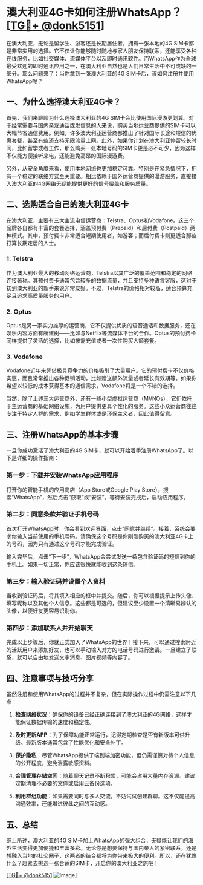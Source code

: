 # 澳大利亚4G卡如何注册WhatsApp？[[TG💪+ @donk5151](https://t.me/s/donk5151)]

在澳大利亚，无论是留学生、游客还是长期居住者，拥有一张本地的4G SIM卡都是非常实用的选择。它不仅让你能够随时随地与家人朋友保持联系，还能享受各种在线服务，比如社交媒体、流媒体平台以及即时通讯软件。而WhatsApp作为全球最受欢迎的即时通讯应用之一，在澳大利亚自然也是人们日常生活中不可或缺的一部分。那么问题来了：当你拿到一张澳大利亚的4G SIM卡后，该如何注册并使用WhatsApp呢？

## 一、为什么选择澳大利亚4G卡？

首先，我们来聊聊为什么选择澳大利亚的4G SIM卡会比使用国际漫游更划算。对于经常需要与国内亲友通话或发信息的人来说，购买当地运营商提供的SIM卡可以大幅节省通信费用。例如，许多澳大利亚运营商都推出了针对国际长途和短信的优惠套餐，甚至有些还支持无限流量上网。此外，如果你计划在澳大利亚停留较长时间，比如留学或者工作，那么购买一张本地号码的SIM卡更是必不可少，因为这样不仅能方便接听来电，还能避免高昂的国际漫游费。

另外，从安全角度来看，使用本地网络也更加稳定可靠。特别是在紧急情况下，拥有一个稳定的联络方式至关重要。相比依赖于国外运营商提供的漫游服务，直接接入澳大利亚的4G网络无疑能提供更好的信号覆盖和服务质量。

## 二、选购适合自己的澳大利亚4G卡

在澳大利亚，主要有三大主流电信运营商：Telstra、Optus和Vodafone。这三个品牌各自都有丰富的套餐选择，涵盖预付费（Prepaid）和后付费（Postpaid）两种模式。其中，预付费卡非常适合短期使用者，如游客；而后付费卡则更适合那些打算长期定居的人士。

### 1. Telstra
作为澳大利亚最大的移动网络运营商，Telstra以其广泛的覆盖范围和稳定的网络连接著称。其预付费卡通常包含较多的数据流量，并且支持多种语言客服，这对于初到澳大利亚的新手来说非常友好。不过，Telstra的价格相对较高，适合预算充足且追求高质量服务的用户。

### 2. Optus
Optus是另一家实力雄厚的运营商，它不仅提供优质的语音通话和数据服务，还在娱乐内容方面有所建树——比如与Netflix等流媒体平台的合作。Optus的预付费卡同样提供了灵活的选择，比如按需充值或者一次性购买大额套餐。

### 3. Vodafone
Vodafone近年来凭借极具竞争力的价格吸引了大量用户。它的预付费卡不仅价格实惠，而且常常推出各种促销活动，比如赠送额外流量或者延长有效期等。如果你希望以较低的成本获得基本的通信需求，Vodafone将是一个不错的选择。

当然，除了上述三大运营商外，还有一些小型虚拟运营商（MVNOs），它们依托于主运营商的基础网络设施，为用户提供更具个性化的服务。这些小众运营商往往专注于特定人群的需求，例如学生群体或是环保主义者，因此值得留意。

## 三、注册WhatsApp的基本步骤

一旦你成功激活了澳大利亚的4G SIM卡，就可以开始着手注册WhatsApp了。以下是详细的操作指南：

### 第一步：下载并安装WhatsApp应用程序
打开你的智能手机的应用商店（App Store或Google Play Store），搜索“WhatsApp”，然后点击“获取”或“安装”。等待安装完成后，启动应用程序。

### 第二步：同意条款并验证手机号码
首次打开WhatsApp时，你会看到欢迎界面，点击“同意并继续”。接着，系统会要求你输入当前使用的手机号码。请确保这个号码是你刚刚购买的澳大利亚4G卡上的号码，因为只有通过这个号码才能完成验证。

输入完毕后，点击“下一步”，WhatsApp会尝试发送一条包含验证码的短信到你的手机上。如果一切正常，你应该很快就能收到这条短信。

### 第三步：输入验证码并设置个人资料
当收到验证码后，将其填入相应的框中并提交。随后，你可以根据提示上传头像、填写昵称以及其他个人信息。这些都是可选的，但建议至少设置一个清晰易辨认的头像，以便好友更容易识别你。

### 第四步：添加联系人并开始聊天
完成以上步骤后，你就正式加入了WhatsApp的世界！接下来，可以通过搜索附近的活跃用户来添加好友，也可以手动输入对方的电话号码进行邀请。一旦建立了联系，就可以自由地发送文字消息、图片视频等内容了。

## 四、注意事项与技巧分享

虽然注册和使用WhatsApp的过程并不复杂，但在实际操作过程中仍需注意以下几点：

1. **检查网络状况**：确保你的设备已经正确连接到了澳大利亚的4G网络，这样才能保证数据传输的速度和稳定性。
   
2. **及时更新APP**：为了保障功能正常运行，记得定期检查是否有新版本可供升级。最新版本通常包含了性能优化和安全补丁。

3. **保护隐私**：尽管WhatsApp提供了端到端加密功能，但仍需谨慎对待个人信息的公开程度，避免泄露敏感资料。

4. **合理管理存储空间**：随着聊天记录不断积累，可能会占用大量内存资源。建议定期清理不必要的文件或启用云备份选项。

5. **利用群组功能**：如果需要同时与多人交流，不妨试试创建群聊。这不仅能提高沟通效率，还能增进彼此之间的互动感。

## 五、总结

综上所述，澳大利亚的4G SIM卡加上WhatsApp的强大组合，无疑能让我们的海外生活变得更加便捷和丰富多彩。无论你是想要保持与国内亲人的紧密联系，还是想融入当地的社交圈子，这两者的结合都将为你带来极大的便利。所以，还在犹豫什么？赶紧去挑选一张合适的SIM卡，开启你的澳大利亚之旅吧！

[[TG💪+ @donk5151](https://t.me/s/donk5151) ![Image](https://i.postimg.cc/rwNCRYN7/Snipaste-2025-04-30-17-27-05.png)]